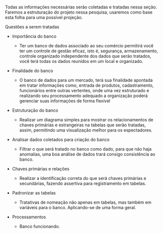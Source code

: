 Todas as informações necessárias serão coletadas e tratadas nessa seção. Faremos a estruturação do projeto nessa pesquisa, usaremos como base esta folha para uma possível projeção.

Questões a serem tratadas

- Importância do banco
	- Ter um banco de dados associado ao seu comércio permitirá você ter um controle de gestão eficaz, isto é, segurança, armazenamento, controle organizado independente dos dados que serão tratados, você terá todas os dados reunidos em um local e organizado.  

- Finalidade do banco
	- O banco de dados para um mercado, terá sua finalidade apontada em tratar informações como, entrada de produtos, cadastramento, funcionários entre outras vertentes, onde uma vez estruturado e realizando seu processamento adequado a organização poderá gerenciar suas informações de forma flexível

- Estruturação do banco 
	- Realizar um diagrama simples para mostrar os relacionamentos de chaves primárias e estrangeiras na tabelas que serão tratadas, assim, permitindo uma visualização melhor para os espectadores.

- Analisar dados coletados para criação do banco 
	- Filtrar o que será tratado no banco como dado, para que não haja anomalias, uma boa análise de dados trará consigo consistência ao banco.

- Chaves primárias e relações
	- Realizar a identificação correta do que será chaves primárias e secundárias, fazendo assertiva para registramento em tabelas.

- Padronizar as tabelas
	- Tratativas de nomeação não apenas em tabelas, mas também em variáveis para o banco. Aplicando-se de uma forma geral.

- Processamentos
	- Banco funcionando.